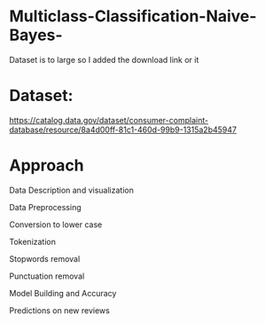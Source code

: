 # Multiclass-Classification-Naive-Bayes-

Dataset is to large so I added the download link or it

# Dataset:
https://catalog.data.gov/dataset/consumer-complaint-database/resource/8a4d00ff-81c1-460d-99b9-1315a2b45947

# Approach
Data Description and visualization

Data Preprocessing

Conversion to lower case

Tokenization

Stopwords removal

Punctuation removal

Model Building and Accuracy 

Predictions on new reviews
